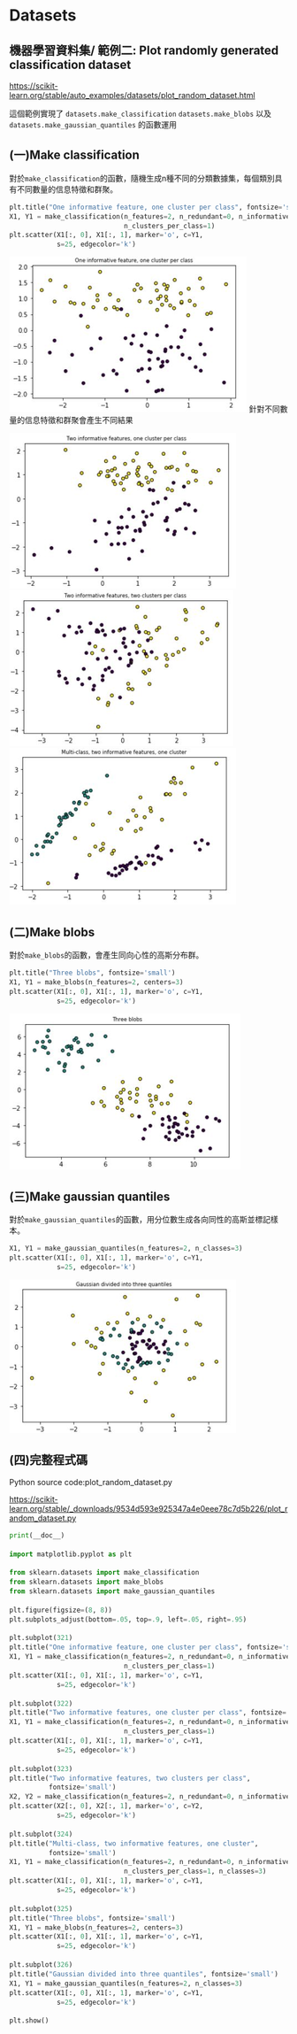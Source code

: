 # Datasets

## 機器學習資料集/ 範例二: Plot randomly generated classification dataset


https://scikit-learn.org/stable/auto_examples/datasets/plot_random_dataset.html

這個範例實現了 `datasets.make_classification` `datasets.make_blobs` 以及 `datasets.make_gaussian_quantiles` 的函數運用



## (一)Make classification
對於`make_classification`的函數，隨機生成n種不同的分類數據集，每個類別具有不同數量的信息特徵和群聚。

```python
plt.title("One informative feature, one cluster per class", fontsize='small')
X1, Y1 = make_classification(n_features=2, n_redundant=0, n_informative=1,
                             n_clusters_per_class=1)
plt.scatter(X1[:, 0], X1[:, 1], marker='o', c=Y1,
            s=25, edgecolor='k')
```
![](https://github.com/JENNSHIUAN/myfirstpost/blob/master/ex2_fig1.JPG)
針對不同數量的信息特徵和群聚會產生不同結果

![](https://github.com/JENNSHIUAN/myfirstpost/blob/master/ex2_fig3.JPG) 
![](https://github.com/JENNSHIUAN/myfirstpost/blob/master/ex2_fig4.JPG)
![](https://github.com/JENNSHIUAN/myfirstpost/blob/master/ex2_fig5.JPG)

## (二)Make blobs
對於`make_blobs`的函數，會產生同向心性的高斯分布群。

```python
plt.title("Three blobs", fontsize='small')
X1, Y1 = make_blobs(n_features=2, centers=3)
plt.scatter(X1[:, 0], X1[:, 1], marker='o', c=Y1,
            s=25, edgecolor='k')
```

![](https://github.com/JENNSHIUAN/myfirstpost/blob/master/ex2_fig2.JPG)

## (三)Make gaussian quantiles
對於`make_gaussian_quantiles`的函數，用分位數生成各向同性的高斯並標記樣本。

```python
X1, Y1 = make_gaussian_quantiles(n_features=2, n_classes=3)
plt.scatter(X1[:, 0], X1[:, 1], marker='o', c=Y1,
            s=25, edgecolor='k')
```
![](https://github.com/JENNSHIUAN/myfirstpost/blob/master/ex2_fig6.JPG)

## (四)完整程式碼
Python source code:plot_random_dataset.py

https://scikit-learn.org/stable/_downloads/9534d593e925347a4e0eee78c7d5b226/plot_random_dataset.py
```python
print(__doc__)

import matplotlib.pyplot as plt

from sklearn.datasets import make_classification
from sklearn.datasets import make_blobs
from sklearn.datasets import make_gaussian_quantiles

plt.figure(figsize=(8, 8))
plt.subplots_adjust(bottom=.05, top=.9, left=.05, right=.95)

plt.subplot(321)
plt.title("One informative feature, one cluster per class", fontsize='small')
X1, Y1 = make_classification(n_features=2, n_redundant=0, n_informative=1,
                             n_clusters_per_class=1)
plt.scatter(X1[:, 0], X1[:, 1], marker='o', c=Y1,
            s=25, edgecolor='k')

plt.subplot(322)
plt.title("Two informative features, one cluster per class", fontsize='small')
X1, Y1 = make_classification(n_features=2, n_redundant=0, n_informative=2,
                             n_clusters_per_class=1)
plt.scatter(X1[:, 0], X1[:, 1], marker='o', c=Y1,
            s=25, edgecolor='k')

plt.subplot(323)
plt.title("Two informative features, two clusters per class",
          fontsize='small')
X2, Y2 = make_classification(n_features=2, n_redundant=0, n_informative=2)
plt.scatter(X2[:, 0], X2[:, 1], marker='o', c=Y2,
            s=25, edgecolor='k')

plt.subplot(324)
plt.title("Multi-class, two informative features, one cluster",
          fontsize='small')
X1, Y1 = make_classification(n_features=2, n_redundant=0, n_informative=2,
                             n_clusters_per_class=1, n_classes=3)
plt.scatter(X1[:, 0], X1[:, 1], marker='o', c=Y1,
            s=25, edgecolor='k')

plt.subplot(325)
plt.title("Three blobs", fontsize='small')
X1, Y1 = make_blobs(n_features=2, centers=3)
plt.scatter(X1[:, 0], X1[:, 1], marker='o', c=Y1,
            s=25, edgecolor='k')

plt.subplot(326)
plt.title("Gaussian divided into three quantiles", fontsize='small')
X1, Y1 = make_gaussian_quantiles(n_features=2, n_classes=3)
plt.scatter(X1[:, 0], X1[:, 1], marker='o', c=Y1,
            s=25, edgecolor='k')

plt.show()
```




